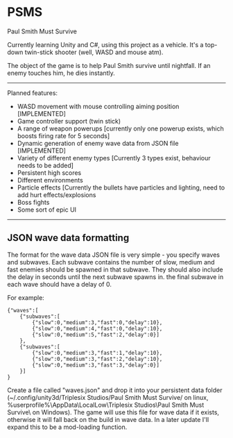 # PSMS
Paul Smith Must Survive

Currently learning Unity and C#, using this project as a vehicle. It's a top-down twin-stick shooter (well, WASD and mouse atm).

The object of the game is to help Paul Smith survive until nightfall. If an enemy touches him, he dies instantly. 

----

Planned features:

* WASD movement with mouse controlling aiming position [IMPLEMENTED]
* Game controller support (twin stick)
* A range of weapon powerups [currently only one powerup exists, which boosts firing rate for 5 seconds]
* Dynamic generation of enemy wave data from JSON file [IMPLEMENTED]
* Variety of different enemy types [Currently 3 types exist, behaviour needs to be added]
* Persistent high scores
* Different environments
* Particle effects [Currently the bullets have particles and lighting, need to add hurt effects/explosions
* Boss fights
* Some sort of epic UI

----

JSON wave data formatting
-------------------------
The format for the wave data JSON file is very simple - you specify waves and subwaves. Each subwave contains the number of slow, medium and fast enemies should be spawned in that subwave. They should also include the delay in seconds until the next subwave spawns in. the final subwave in each wave should have a delay of 0.

For example:

    {"waves":[
	    {"subwaves":[
		    {"slow":0,"medium":3,"fast":0,"delay":10},
		    {"slow":0,"medium":4,"fast":0,"delay":10},
		    {"slow":0,"medium":5,"fast":2,"delay":0}]
	    },
	    {"subwaves":[
		    {"slow":0,"medium":3,"fast":1,"delay":10},
		    {"slow":0,"medium":3,"fast":2,"delay":10},
		    {"slow":0,"medium":3,"fast":3,"delay":0}]
	    }]
    }
    
Create a file called "waves.json" and drop it into your persistent data folder (~/.config/unity3d/Triplesix Studios/Paul Smith Must Survive/ on linux, %userprofile%\AppData\LocalLow\Triplesix Studios\Paul Smith Must Survive\ on Windows). The game will use this file for wave data if it exists, otherwise it will fall back on the build in wave data. In a later update I'll expand this to be a mod-loading function.
